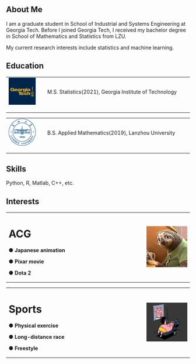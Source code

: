 ## About Me

I am a graduate student in School of Industrial and Systems Engineering at Georgia Tech. Before I joined Georgia Tech, I received my bachelor degree in School of Mathematics and Statistics from LZU. 

My current research interests include statistics and machine learning. 


## Education
<table border="0">
  <tr>
    <td width="20%">
      <img src="/GT logo.jpg" width="80%"><p><b>
    </td>
    <td width="75%">
      M.S. Statistics(2021), Georgia Institute of Technology</b></p>  
    </td>
  </tr>
</table>

<table border="0">
  <tr>
    <td width="20%">
      <img src="/lzu.jpg" width="80%"><p><b>
    </td>
    <td width="75%">
      B.S. Applied Mathematics(2019), Lanzhou University</b></p>  
    </td>
  </tr>
</table>


## Skills

Python, R, Matlab, C++, etc.


## Interests
<table border="0">
  <tr>
    <td width="75%">
      <h1>ACG</h1>
      <p><b>● Japanese animation</b></p>
      <p><b>● Pixar movie</b></p>
      <p><b>● Dota 2</b></p>
    </td>
    <td width="25%">
      <img src="/sloth.JPG" width="100%">      
    </td>
  </tr>
</table>

<table border="0">
  <tr>
    <td width="75%">
      <h1>Sports</h1>
      <p><b>● Physical exercise</b></p>
      <p><b>● Long-distance race</b></p>
      <p><b>● Freestyle</b></p>
    </td>
    <td width="25%">
      <img src="/exercise.PNG" width="100%">      
    </td>
  </tr>
</table>

